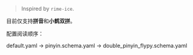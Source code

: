 > Inspired by `rime-ice`.

目前仅支持**拼音**和**小鹤双拼**。

配置阅读顺序：

default.yaml
    -> pinyin.schema.yaml
    -> double_pinyin_flypy.schema.yaml
